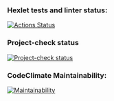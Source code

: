 ### Hexlet tests and linter status:

[![Actions Status](https://github.com/ivan-fedoroff/frontend-project-lvl3/workflows/hexlet-check/badge.svg)](https://github.com/ivan-fedoroff/frontend-project-lvl3/actions)

### Project-check status

[![Project-check status](https://github.com/ivan-fedoroff/frontend-project-lvl3/actions/workflows/project-check.yml/badge.svg)](https://github.com/ivan-fedoroff/frontend-project-lvl3/actions/workflows/project-check.yml)

### CodeClimate Maintainability:

[![Maintainability](https://api.codeclimate.com/v1/badges/a9764ef969d5a9fedb71/maintainability)](https://codeclimate.com/github/ivan-fedoroff/frontend-project-lvl3/maintainability)

